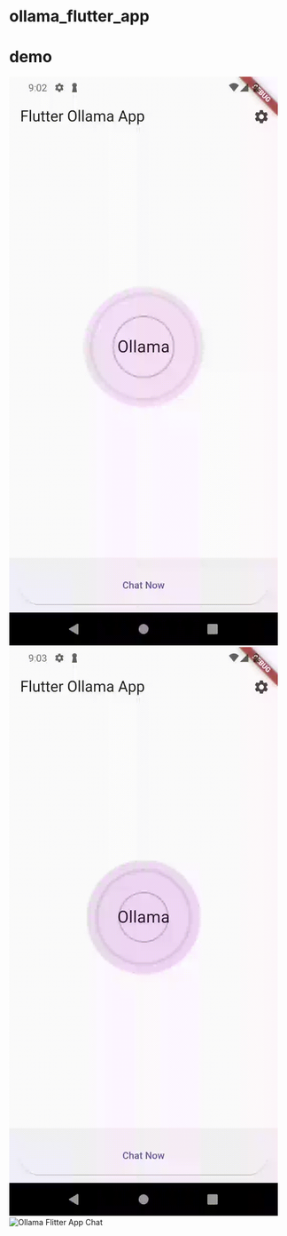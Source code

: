 # ollama_flutter_app


# demo

![Ollama Flitter App Home](https://github.com/Lavkushwaha/ollama_local_flutter_app/blob/main/olama-into.gif)
![Ollama Flitter App Settings](https://github.com/Lavkushwaha/ollama_local_flutter_app/blob/main/ollama-settings.gif)
![Ollama Flitter App Chat](https://github.com/Lavkushwaha/ollama_local_flutter_app/blob/main/ollama-query.gif)

